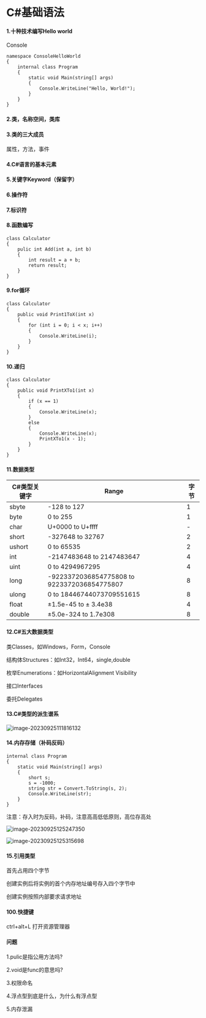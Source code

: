 # C#基础语法

#### 1.十种技术编写Hello world

Console

```
namespace ConsoleHelloWorld
{
    internal class Program
    {
        static void Main(string[] args)
        {
            Console.WriteLine("Hello, World!");
        }
    }
}
```

#### 2.类，名称空间，类库



#### 3.类的三大成员

属性，方法，事件

#### 4.C#语言的基本元素

#### 5.关键字Keyword（保留字）





#### 6.操作符

#### 7.标识符

#### 8.函数编写

```
class Calculator
{
	pulic int Add(int a, int b)
	{
		int result = a + b;
		return result;
	}
}
```

#### 9.for循环

```
class Calculator
{
    public void Print1ToX(int x)
    {
        for (int i = 0; i < x; i++)
        {
            Console.WriteLine(i);
        }
    }
}
```

#### 10.递归

```
class Calculator
{
    public void PrintXTo1(int x)
    {
        if (x == 1) 
        {
            Console.WriteLine(x);
        }
        else
        {
            Console.WriteLine(x);
            PrintXTo1(x - 1);
        }
    }
}
```

#### 11.数据类型

| C#类型关键字 | Range                                       | 字节 |
| ------------ | ------------------------------------------- | ---- |
| sbyte        | -128 to 127                                 | 1    |
| byte         | 0 to 255                                    | 1    |
| char         | U+0000 to U+ffff                            | -    |
| short        | -327648 to 32767                            | 2    |
| ushort       | 0 to 65535                                  | 2    |
| int          | -2147483648 to 2147483647                   | 4    |
| uint         | 0 to 4294967295                             | 4    |
| long         | -9223372036854775808 to 9223372036854775807 | 8    |
| ulong        | 0 to 18446744073709551615                   | 8    |
| float        | ±1.5e-45 to ± 3.4e38                        | 4    |
| double       | ±5.0e-324 to 1.7e308                        | 8    |

#### 12.C#五大数据类型

类Classes，如Windows，Form，Console

结构体Structures：如Int32，Int64，single,double

枚举Enumerations：如HorizontalAlignment Visibility

接口Interfaces

委托Delegates

#### 13.C#类型的派生谱系

![image-20230925111816132](C:\Users\u9king\AppData\Roaming\Typora\typora-user-images\image-20230925111816132.png)

#### 14.内存存储（补码反码）

```
internal class Program
{
    static void Main(string[] args)
    {
        short s;
        s = -1000;
        string str = Convert.ToString(s, 2);
        Console.WriteLine(str);
    }
}
```

注意：存入时为反码，补码，注意高高低低原则，高位存高处

![image-20230925125247350](C:\Users\u9king\AppData\Roaming\Typora\typora-user-images\image-20230925125247350.png)

![image-20230925125315698](C:\Users\u9king\AppData\Roaming\Typora\typora-user-images\image-20230925125315698.png)

#### 15.引用类型

首先占用四个字节

创建实例后将实例的首个内存地址编号存入四个字节中

创建实例按照内部要求请求地址



#### 100.快捷键

ctrl+alt+L 打开资源管理器

#### 问题 

1.pulic是指公用方法吗?

2.void是func的意思吗?

3.权限命名

4.浮点型到底是什么，为什么有浮点型

5.内存泄漏